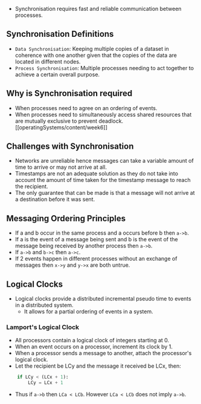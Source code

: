 * Synchronisation requires fast and reliable communication between processes.

## Synchronisation Definitions
* `Data Synchronisation`: Keeping multiple copies of a dataset in coherence with one another given that the copies of the data are located in different nodes.
* `Process Synchronisation`: Multiple processes needing to act together to achieve a certain overall purpose.

## Why is Synchronisation required
* When processes need to agree on an ordering of events.
* When processes need to simultaneously access shared resources that are mutually exclusive to prevent deadlock. [[operatingSystems/content/week6]]

## Challenges with Synchronisation
* Networks are unreliable hence messages can take a variable amount of time to arrive or may not arrive at all.
* Timestamps are not an adequate solution as they do not take into account the amount of time taken for the timestamp message to reach the recipient.
* The only guarantee that can be made is that a message will not arrive at a destination before it was sent.

## Messaging Ordering Principles
* If a and b occur in the same process and a occurs before b then `a->b`.
* If a is the event of a message being sent and b is the event of the message being received by another process then `a->b`.
* If `a->b` and `b->c` then `a->c`.
* If 2 events happen in different processes without an exchange of messages then `x->y` and `y->x` are both untrue.

## Logical Clocks
* Logical clocks provide a distributed incremental pseudo time to events in a distributed system.
	* It allows for a partial ordering of events in a system.

### Lamport's Logical Clock
* All processors contain a logical clock of integers starting at 0.
* When an event occurs on a processor, increment its clock by 1.
* When a processor sends a message to another, attach the processor's logical clock.
* Let the recipient be LCy and the message it received be LCx, then:
```python
	if LCy < (LCx + 1):
		LCy = LCx + 1
```
* Thus if `a->b` then `LCa < LCb`. However `LCa < LCb` does not imply `a->b`.
